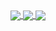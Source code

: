 <a href="https://github.com/anuraghazra/github-readme-stats">
  <img align="center" src="https://github-readme-stats.vercel.app/api?username=TakafumiKurai&count_private=true&repo=github-readme-stats" />
</a>
<a href="https://github.com/anuraghazra/github-readme-stats">
  <img align="center" src="https://github-readme-stats.vercel.app/api/top-langs/?username=TakafumiKurai&count_private=true&repo=github-readme-stats" />
</a>
<a href="https://github.com/anuraghazra/github-profile-trophy">
  <img align="center" src="https://github-profile-trophy.vercel.app/?username=TakafumiKurai&count_private=true&repo=github-readme-stats" />
</a>
